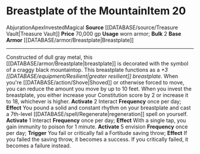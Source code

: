 ﻿---
base_item: '[[DATABASE/armor/Breastplate|Breastplate]]'
bulk: '2'
id: '2137'
item_category: Armor
item_subcategory: Specific Magic Armor
level: '20'
name: Breastplate of the Mountain
price: 70,000 gp
rarity: Common
school: Abjuration
source: '[[DATABASE/source/Treasure Vault|Treasure Vault]]'
trait:
- '[[DATABASE/trait/Abjuration|Abjuration]]'
- '[[DATABASE/trait/Apex|Apex]]'
- '[[DATABASE/trait/Invested|Invested]]'
- '[[DATABASE/trait/Magical|Magical]]'
type: Item
usage: worn armor

---
# Breastplate of the Mountain<span class="item-type">Item 20</span>

<span class="item-trait">Abjuration</span><span class="item-trait">Apex</span><span class="item-trait">Invested</span><span class="item-trait">Magical</span>
**Source** [[DATABASE/source/Treasure Vault|Treasure Vault]] 
**Price** 70,000 gp
**Usage** worn armor; **Bulk** 2
**Base Armor** [[DATABASE/armor/Breastplate|Breastplate]]

---
Constructed of dull gray metal, this [[DATABASE/armor/Breastplate|breastplate]] is decorated with the symbol of a craggy black mountaintop. This breastplate functions as a _+3 [[DATABASE/equipment/Resilient|greater resilient]] breastplate_. When you're [[DATABASE/action/Shove|Shoved]] or otherwise forced to move, you can reduce the amount you move by up to 10 feet. When you invest the breastplate, you either increase your Constitution score by 2 or increase it to 18, whichever is higher.
**Activate** <span class="action-icon">2</span> Interact **Frequency** once per day; **Effect** You pound a solid and constant rhythm on your breastplate and cast a 7th-level [[DATABASE/spell/Regenerate|regeneration]] spell on yourself.
**Activate** <span class="action-icon">1</span> Interact **Frequency** once per day; **Effect** With a single tap, you gain immunity to poison for 1 minute.
**Activate** <span class="action-icon">5</span> envision **Frequency** once per day; **Trigger** You fail or critically fail a Fortitude saving throw; **Effect** If you failed the saving throw, it becomes a success. If you critically failed, it becomes a failure instead.